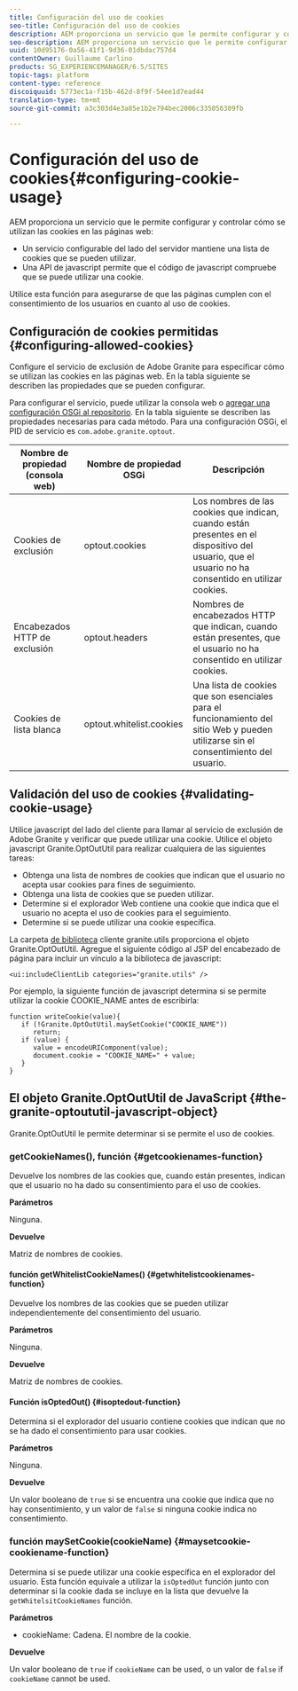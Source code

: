 ```yaml
---
title: Configuración del uso de cookies
seo-title: Configuración del uso de cookies
description: AEM proporciona un servicio que le permite configurar y controlar cómo se utilizan las cookies en las páginas web
seo-description: AEM proporciona un servicio que le permite configurar y controlar cómo se utilizan las cookies en las páginas web
uuid: 10d95176-0a56-41f1-9d36-01dbdac757d4
contentOwner: Guillaume Carlino
products: SG_EXPERIENCEMANAGER/6.5/SITES
topic-tags: platform
content-type: reference
discoiquuid: 5773ec1a-f15b-462d-8f9f-54ee1d7ead44
translation-type: tm+mt
source-git-commit: a3c303d4e3a85e1b2e794bec2006c335056309fb

---
```



# Configuración del uso de cookies{#configuring-cookie-usage}

AEM proporciona un servicio que le permite configurar y controlar cómo se utilizan las cookies en las páginas web:

* Un servicio configurable del lado del servidor mantiene una lista de cookies que se pueden utilizar.
* Una API de javascript permite que el código de javascript compruebe que se puede utilizar una cookie.

Utilice esta función para asegurarse de que las páginas cumplen con el consentimiento de los usuarios en cuanto al uso de cookies.

## Configuración de cookies permitidas {#configuring-allowed-cookies}

Configure el servicio de exclusión de Adobe Granite para especificar cómo se utilizan las cookies en las páginas web. En la tabla siguiente se describen las propiedades que se pueden configurar.

Para configurar el servicio, puede utilizar la consola [](/help/sites-deploying/configuring-osgi.md#osgi-configuration-with-the-web-console) web o [agregar una configuración OSGi al repositorio](/help/sites-deploying/configuring-osgi.md#adding-a-new-configuration-to-the-repository). En la tabla siguiente se describen las propiedades necesarias para cada método. Para una configuración OSGi, el PID de servicio es `com.adobe.granite.optout`.

| Nombre de propiedad (consola web) | Nombre de propiedad OSGi | Descripción |
|---|---|---|
| Cookies de exclusión | optout.cookies | Los nombres de las cookies que indican, cuando están presentes en el dispositivo del usuario, que el usuario no ha consentido en utilizar cookies. |
| Encabezados HTTP de exclusión | optout.headers | Nombres de encabezados HTTP que indican, cuando están presentes, que el usuario no ha consentido en utilizar cookies. |
| Cookies de lista blanca | optout.whitelist.cookies | Una lista de cookies que son esenciales para el funcionamiento del sitio Web y pueden utilizarse sin el consentimiento del usuario. |

## Validación del uso de cookies {#validating-cookie-usage}

Utilice javascript del lado del cliente para llamar al servicio de exclusión de Adobe Granite y verificar que puede utilizar una cookie. Utilice el objeto javascript Granite.OptOutUtil para realizar cualquiera de las siguientes tareas:

* Obtenga una lista de nombres de cookies que indican que el usuario no acepta usar cookies para fines de seguimiento.
* Obtenga una lista de cookies que se pueden utilizar.
* Determine si el explorador Web contiene una cookie que indica que el usuario no acepta el uso de cookies para el seguimiento.
* Determine si se puede utilizar una cookie específica.

La carpeta [de biblioteca](/help/sites-developing/clientlibs.md#referencing-client-side-libraries) cliente granite.utils proporciona el objeto Granite.OptOutUtil. Agregue el siguiente código al JSP del encabezado de página para incluir un vínculo a la biblioteca de javascript:

`<ui:includeClientLib categories="granite.utils" />`

Por ejemplo, la siguiente función de javascript determina si se permite utilizar la cookie COOKIE_NAME antes de escribirla:

```
function writeCookie(value){
   if (!Granite.OptOutUtil.maySetCookie("COOKIE_NAME"))
      return;
   if (value) {
      value = encodeURIComponent(value);
      document.cookie = "COOKIE_NAME=" + value;
   }
}
```

## El objeto Granite.OptOutUtil de JavaScript {#the-granite-optoututil-javascript-object}

Granite.OptOutUtil le permite determinar si se permite el uso de cookies.

### getCookieNames(), función {#getcookienames-function}

Devuelve los nombres de las cookies que, cuando están presentes, indican que el usuario no ha dado su consentimiento para el uso de cookies.

**Parámetros**

Ninguna.

**Devuelve**

Matriz de nombres de cookies.

#### función getWhitelistCookieNames() {#getwhitelistcookienames-function}

Devuelve los nombres de las cookies que se pueden utilizar independientemente del consentimiento del usuario.

**Parámetros**

Ninguna.

**Devuelve**

Matriz de nombres de cookies.

#### Función isOptedOut() {#isoptedout-function}

Determina si el explorador del usuario contiene cookies que indican que no se ha dado el consentimiento para usar cookies.

**Parámetros**

Ninguna.

**Devuelve**

Un valor booleano de `true` si se encuentra una cookie que indica que no hay consentimiento, y un valor de `false` si ninguna cookie indica no consentimiento.

### función maySetCookie(cookieName) {#maysetcookie-cookiename-function}

Determina si se puede utilizar una cookie específica en el explorador del usuario. Esta función equivale a utilizar la `isOptedOut` función junto con determinar si la cookie dada se incluye en la lista que devuelve la `getWhitelsitCookieNames` función.

**Parámetros**

* cookieName: Cadena. El nombre de la cookie.

**Devuelve**

Un valor booleano de `true` if `cookieName` can be used, o un valor de `false` if `cookieName` cannot be used.
